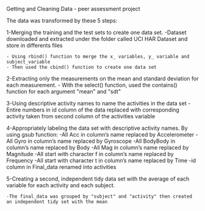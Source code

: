 Getting and Cleaning Data - peer assessment project

The data was transformed by these 5 steps:

1-Merging the training and the test sets to create one data set.
    -Dataset downloaded and extracted under the folder called UCI HAR Dataset and store in differents files 
    
    - Using rbind() function to merge the x_ variables, y_ variable and subject_variable
    - Then used the cbind() function to create one data set 

2-Extracting only the measurements on the mean and standard deviation for each measurement.
    - With the select() function, used the contains() function for each argument "mean" and           "sdt"
    
3-Using descriptive activity names to name the activities in the data set
    - Entire numbers in id column of the data replaced with corresponding activity taken from         second column of the activities variable
    

4-Appropriately labeling the data set with descriptive activity names.
    By using gsub function:
        -All Acc in column’s name replaced by Accelerometer
        -All Gyro in column’s name replaced by Gyroscope
        -All BodyBody in column’s name replaced by Body
        -All Mag in column’s name replaced by Magnitude
        -All start with character f in column’s name replaced by Frequency
        -All start with character t in column’s name replaced by Time
        -id column in Final_data renamed into activities

5-Creating a second, independent tidy data set with the average of each variable for each activity and each subject.

    -The final_data was grouped by "subject" and "activity" then created an independent tidy set with the mean 